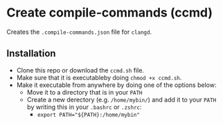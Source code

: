 # Create compile-commands (ccmd)

Creates the `.compile-commands.json` file for `clangd`.

## Installation

- Clone this repo or download the `ccmd.sh` file. 
- Make sure that it is executableby doing `chmod +x ccmd.sh`.
- Make it executable from anywhere by doing one of the options below:
  - Move it to a directory that is in your `PATH`
  - Create a new derectory (e.g. `/home/mybin/`) and add it to your `PATH` by writing this in your `.bashrc` or `.zshrc`: 
    - `export PATH="${PATH}:/home/mybin"`


